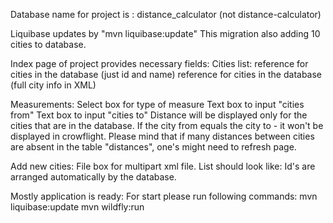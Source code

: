 Database name for project is : distance_calculator
(not distance-calculator)

Liquibase updates by "mvn liquibase:update"
This migration also adding 10 cities to database.

Index page of project provides necessary fields:
Cities list:
reference for cities in the database (just id and name)
reference for cities in the database (full city info in XML)

Measurements: 
Select box for type of measure
Text box to input "cities from"
Text box to input "cities to"
Distance will be displayed only for the cities that are in the database.
If the city from equals the city to - it won't be displayed in crowflight. 
Please mind that if many distances between cities are absent in the table "distances",
one's might need to refresh page.
 
Add new cities:
File box for multipart xml file.
List should look like:
<cities>
    <city>
        <name></name>
        <latitude></latitude>
        <longitude></longitude>
    </city>
</cities>
Id's are arranged automatically by the database.  

Mostly application is ready:
For start please run following commands:
mvn liquibase:update
mvn wildfly:run 